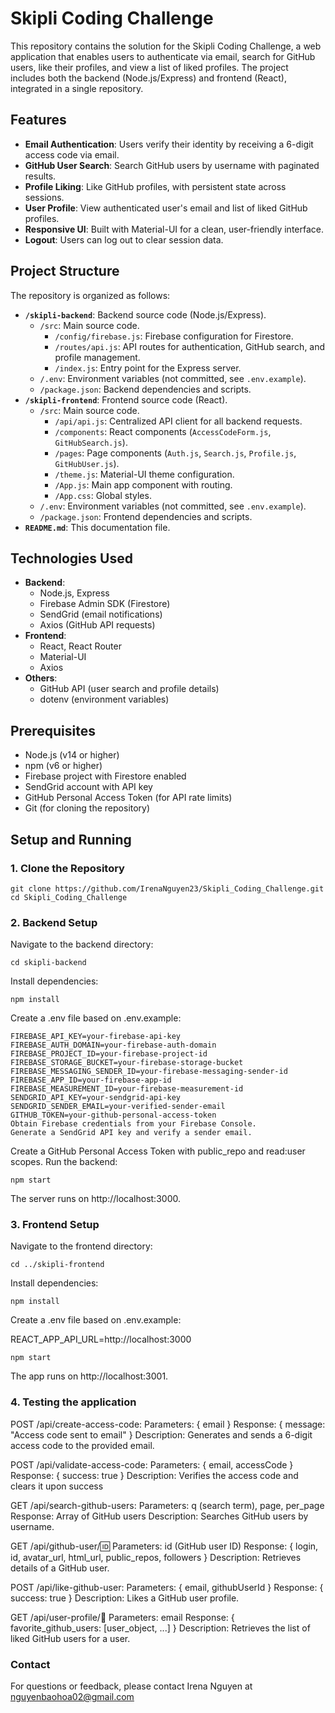 # Skipli Coding Challenge

This repository contains the solution for the Skipli Coding Challenge, a web application that enables users to authenticate via email, search for GitHub users, like their profiles, and view a list of liked profiles. The project includes both the backend (Node.js/Express) and frontend (React), integrated in a single repository.

## Features
- **Email Authentication**: Users verify their identity by receiving a 6-digit access code via email.
- **GitHub User Search**: Search GitHub users by username with paginated results.
- **Profile Liking**: Like GitHub profiles, with persistent state across sessions.
- **User Profile**: View authenticated user's email and list of liked GitHub profiles.
- **Responsive UI**: Built with Material-UI for a clean, user-friendly interface.
- **Logout**: Users can log out to clear session data.

## Project Structure

The repository is organized as follows:

- **`/skipli-backend`**: Backend source code (Node.js/Express).
  - `/src`: Main source code.
    - `/config/firebase.js`: Firebase configuration for Firestore.
    - `/routes/api.js`: API routes for authentication, GitHub search, and profile management.
    - `/index.js`: Entry point for the Express server.
  - `/.env`: Environment variables (not committed, see `.env.example`).
  - `/package.json`: Backend dependencies and scripts.
- **`/skipli-frontend`**: Frontend source code (React).
  - `/src`: Main source code.
    - `/api/api.js`: Centralized API client for all backend requests.
    - `/components`: React components (`AccessCodeForm.js`, `GitHubSearch.js`).
    - `/pages`: Page components (`Auth.js`, `Search.js`, `Profile.js`, `GitHubUser.js`).
    - `/theme.js`: Material-UI theme configuration.
    - `/App.js`: Main app component with routing.
    - `/App.css`: Global styles.
  - `/.env`: Environment variables (not committed, see `.env.example`).
  - `/package.json`: Frontend dependencies and scripts.
- **`README.md`**: This documentation file.

## Technologies Used

- **Backend**:
  - Node.js, Express
  - Firebase Admin SDK (Firestore)
  - SendGrid (email notifications)
  - Axios (GitHub API requests)
- **Frontend**:
  - React, React Router
  - Material-UI
  - Axios
- **Others**:
  - GitHub API (user search and profile details)
  - dotenv (environment variables)

## Prerequisites

- Node.js (v14 or higher)
- npm (v6 or higher)
- Firebase project with Firestore enabled
- SendGrid account with API key
- GitHub Personal Access Token (for API rate limits)
- Git (for cloning the repository)

## Setup and Running

### 1. Clone the Repository
```
git clone https://github.com/IrenaNguyen23/Skipli_Coding_Challenge.git
cd Skipli_Coding_Challenge
```

### 2. Backend Setup
Navigate to the backend directory:
```
cd skipli-backend
```

Install dependencies:
```
npm install
```

Create a .env file based on .env.example:
```
FIREBASE_API_KEY=your-firebase-api-key
FIREBASE_AUTH_DOMAIN=your-firebase-auth-domain
FIREBASE_PROJECT_ID=your-firebase-project-id
FIREBASE_STORAGE_BUCKET=your-firebase-storage-bucket
FIREBASE_MESSAGING_SENDER_ID=your-firebase-messaging-sender-id
FIREBASE_APP_ID=your-firebase-app-id
FIREBASE_MEASUREMENT_ID=your-firebase-measurement-id
SENDGRID_API_KEY=your-sendgrid-api-key
SENDGRID_SENDER_EMAIL=your-verified-sender-email
GITHUB_TOKEN=your-github-personal-access-token
Obtain Firebase credentials from your Firebase Console.
Generate a SendGrid API key and verify a sender email.

```
Create a GitHub Personal Access Token with public_repo and read:user scopes.
Run the backend:
```
npm start
```

The server runs on http://localhost:3000.
### 3. Frontend Setup
Navigate to the frontend directory:
```
cd ../skipli-frontend
```

Install dependencies:
```
npm install
```

Create a .env file based on .env.example:

REACT_APP_API_URL=http://localhost:3000
```
npm start
```
The app runs on http://localhost:3001.

### 4. Testing the application
  POST /api/create-access-code:
  Parameters: { email }
  Response: { message: "Access code sent to email" }
  Description: Generates and sends a 6-digit access code to the provided email.
  
  POST /api/validate-access-code:
  Parameters: { email, accessCode }
  Response: { success: true }
  Description: Verifies the access code and clears it upon success
  
  GET /api/search-github-users:
  Parameters: q (search term), page, per_page
  Response: Array of GitHub users
  Description: Searches GitHub users by username.
  
  GET /api/github-user/:id:
  Parameters: id (GitHub user ID)
  Response: { login, id, avatar_url, html_url, public_repos, followers }
  Description: Retrieves details of a GitHub user.
  
  POST /api/like-github-user:
  Parameters: { email, githubUserId }
  Response: { success: true }
  Description: Likes a GitHub user profile.
  
  GET /api/user-profile/:email:
  Parameters: email
  Response: { favorite_github_users: [user_object, ...] }
  Description: Retrieves the list of liked GitHub users for a user.
  
### Contact
For questions or feedback, please contact Irena Nguyen at nguyenbaohoa02@gmail.com
